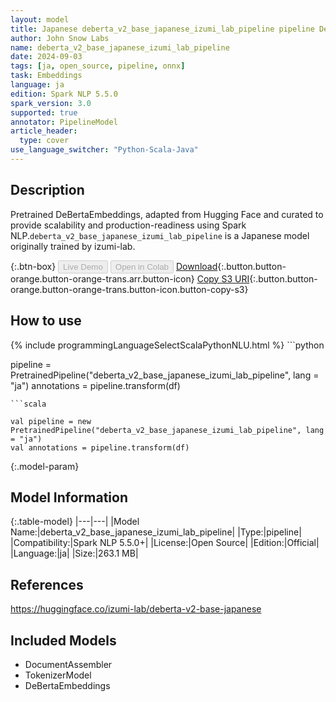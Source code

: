 ```yaml
---
layout: model
title: Japanese deberta_v2_base_japanese_izumi_lab_pipeline pipeline DeBertaEmbeddings from izumi-lab
author: John Snow Labs
name: deberta_v2_base_japanese_izumi_lab_pipeline
date: 2024-09-03
tags: [ja, open_source, pipeline, onnx]
task: Embeddings
language: ja
edition: Spark NLP 5.5.0
spark_version: 3.0
supported: true
annotator: PipelineModel
article_header:
  type: cover
use_language_switcher: "Python-Scala-Java"
---
```


## Description

Pretrained DeBertaEmbeddings, adapted from Hugging Face and curated to provide scalability and production-readiness using Spark NLP.`deberta_v2_base_japanese_izumi_lab_pipeline` is a Japanese model originally trained by izumi-lab.

{:.btn-box}
<button class="button button-orange" disabled>Live Demo</button>
<button class="button button-orange" disabled>Open in Colab</button>
[Download](https://s3.amazonaws.com/auxdata.johnsnowlabs.com/public/models/deberta_v2_base_japanese_izumi_lab_pipeline_ja_5.5.0_3.0_1725331779251.zip){:.button.button-orange.button-orange-trans.arr.button-icon}
[Copy S3 URI](s3://auxdata.johnsnowlabs.com/public/models/deberta_v2_base_japanese_izumi_lab_pipeline_ja_5.5.0_3.0_1725331779251.zip){:.button.button-orange.button-orange-trans.button-icon.button-copy-s3}

## How to use



<div class="tabs-box" markdown="1">
{% include programmingLanguageSelectScalaPythonNLU.html %}
```python

pipeline = PretrainedPipeline("deberta_v2_base_japanese_izumi_lab_pipeline", lang = "ja")
annotations =  pipeline.transform(df)   

```
```scala

val pipeline = new PretrainedPipeline("deberta_v2_base_japanese_izumi_lab_pipeline", lang = "ja")
val annotations = pipeline.transform(df)

```
</div>

{:.model-param}
## Model Information

{:.table-model}
|---|---|
|Model Name:|deberta_v2_base_japanese_izumi_lab_pipeline|
|Type:|pipeline|
|Compatibility:|Spark NLP 5.5.0+|
|License:|Open Source|
|Edition:|Official|
|Language:|ja|
|Size:|263.1 MB|

## References

https://huggingface.co/izumi-lab/deberta-v2-base-japanese

## Included Models

- DocumentAssembler
- TokenizerModel
- DeBertaEmbeddings